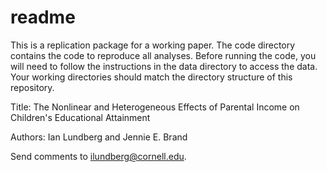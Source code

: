 
# readme

This is a replication package for a working paper. The code directory contains the code to reproduce all analyses. Before running the code, you will need to follow the instructions in the data directory to access the data. Your working directories should match the directory structure of this repository.

Title: The Nonlinear and Heterogeneous Effects of Parental Income on Children's Educational Attainment

Authors: Ian Lundberg and Jennie E. Brand

Send comments to ilundberg@cornell.edu.